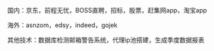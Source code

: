国内：京东，前程无忧，BOSS直聘，招标，股票，赶集网app，淘宝app

海外：asnzom，edsy，indeed，gojek

其他技术：数据库检测邮箱警告系统，代理ip池搭建，生成季度数据报表

